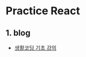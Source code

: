 # Practice React
## 1. blog
- [생활코딩 기초 강의](https://www.youtube.com/watch?v=bq2SjODrhJQ&list=PLfLgtT94nNq1e6tr4sm2eH6ZZC2jcqGOy&index=7)

